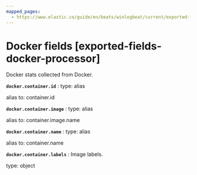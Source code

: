 ```yaml
---
mapped_pages:
  - https://www.elastic.co/guide/en/beats/winlogbeat/current/exported-fields-docker-processor.html
---
```


<!-- This file is generated! See scripts/generate_fields_docs.py -->

# Docker fields [exported-fields-docker-processor]

Docker stats collected from Docker.

**`docker.container.id`**
:   type: alias

alias to: container.id


**`docker.container.image`**
:   type: alias

alias to: container.image.name


**`docker.container.name`**
:   type: alias

alias to: container.name


**`docker.container.labels`**
:   Image labels.

type: object


